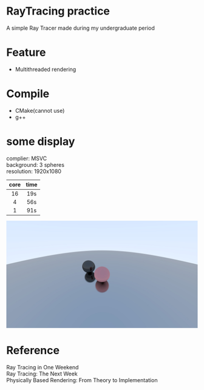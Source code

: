 # RayTracing practice
A simple Ray Tracer made during my undergraduate period

# Feature
* Multithreaded rendering

# Compile
* CMake(cannot use)
* g++

# some display
complier: MSVC  
background: 3 spheres  
resolution: 1920x1080

|core|time|
|:----:|:----:|
|16|19s|  
|4|56s|  
|1|91s|

![](test/test.jpg)

# Reference
Ray Tracing in One Weekend  
Ray Tracing: The Next Week  
Physically Based Rendering: From Theory to Implementation